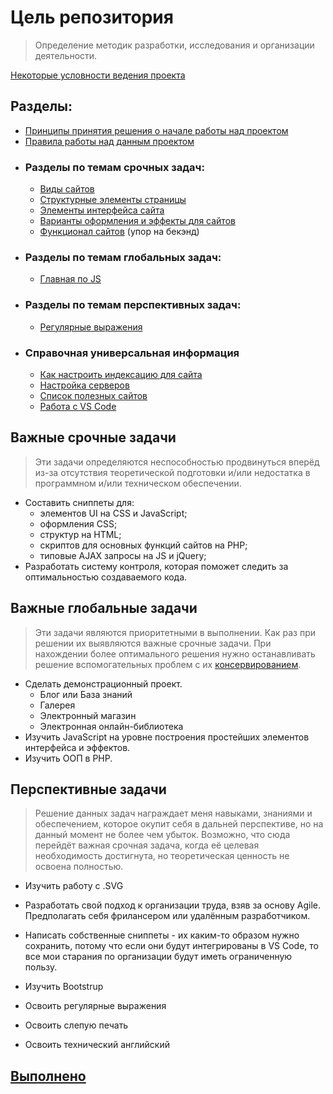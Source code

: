 # Цель репозитория

> Определение методик разработки, исследования и организации деятельности.

[Некоторые условности ведения проекта](rules_of_this_project.md)

## Разделы:
- [Принципы принятия решения о начале работы над проектом](doctrine.md)
- [Правила работы над данным проектом](rules_of_this_project.md)
- ### Разделы по темам срочных задач:
  - [Виды сайтов](struct/type_of_sites.md "Статья о видах сайтов")
  - [Структурные элементы страницы](struct/struct.md)
  - [Элементы интерфейса сайта](struct/elem_of_interface.md)
  - [Варианты оформления и эффекты для сайтов](design_and_effects.md)
  - [Функционал сайтов](func/functional.md) (упор на бекэнд)
- ### Разделы по темам глобальных задач:
  - [Главная по JS](pl_s/JavaScript/main_js.md)
- ### Разделы по темам перспективных задач:
  - [Регулярные выражения](uniwers/regexpr.md)
- ### Справочная универсальная информация
  - [Как настроить индексацию для сайта](uniwers/goo_ind.md)
  - [Настройка серверов](uniwers/server_work.md)
  - [Список полезных сайтов](useful_list.md)
  - [Работа с VS Code](uniwers/vscode_work.md)


## Важные срочные задачи
> Эти задачи определяются неспособностью продвинуться вперёд из-за отсутствия теоретической подготовки и/или недостатка в программном и/или техническом обеспечении.

- Составить сниппеты для:
    - элементов UI на CSS и JavaScript;
    - оформления CSS;
    - структур на HTML;
    - скриптов для основных функций сайтов на PHP;
    - типовые AJAX запросы на JS и jQuery;
- Разработать систему контроля, которая поможет следить за оптимальностью создаваемого кода.


## Важные глобальные задачи
> Эти задачи являются приоритетными в выполнении. Как раз при решении их выявляются важные срочные задачи. При нахождении более оптимального решения нужно останавливать решение вспомогательных проблем с их [консервированием](#).

- Сделать демонстрационный проект.
    - Блог или База знаний
    - Галерея
    - Электронный магазин
    - Электронная онлайн-библиотека
- Изучить JavaScript на уровне построения простейших элементов интерфейса и эффектов.
- Изучить ООП в PHP.

## Перспективные задачи

> Решение данных задач награждает меня навыками, знаниями и обеспечением, которое окупит себя в дальней перспективе, но на данный момент не более чем убыток. Возможно, что сюда перейдёт важная срочная задача, когда её целевая необходимость достигнута, но теоретическая ценность не освоена полностью.

- Изучить работу с .SVG

- Разработать свой подход к организации труда, взяв за основу Agile. Предполагать себя фрилансером или удалённым разработчиком.

- Написать собственные сниппеты - их каким-то образом нужно сохранить, потому что если они будут интегрированы в VS Code, то все мои старания по организации будут иметь ограниченную пользу.
- Изучить Bootstrup
- Освоить регулярные выражения
- Освоить слепую печать
- Освоить технический английский

## [Выполнено](done/list_of_done.md)

